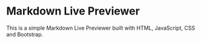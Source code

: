 # Markdown Live Previewer

This is a simple Markdown Live Previewer built with HTML, JavaScript, CSS and Bootstrap.